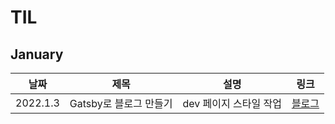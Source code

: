 # TIL

## January

| 날짜     | 제목                   | 설명                   | 링크                                        |
| -------- | ---------------------- | ---------------------- | ------------------------------------------- |
| 2022.1.3 | Gatsby로 블로그 만들기 | dev 페이지 스타일 작업 | [블로그](https://jeonghyeblog.gatsbyjs.io/) |
